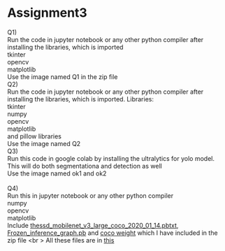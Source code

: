 # Assignment3

Q1)<br /> 
Run the code in jupyter notebook or any other python compiler after installing the libraries, which is imported <br /> 
tkinter<br /> 
opencv<br /> 
matplotlib<br /> 
Use the image named Q1 in the zip file
<br /> 
Q2) <br /> 
Run the code in jupyter notebook or any other python compiler after installing the libraries, which is imported. 
Libraries:<br /> 
tkinter<br /> 
numpy<br /> 
opencv<br /> 
matplotlib<br /> 
and pillow libraries<br /> 
Use the image named Q2
<br /> 
Q3)<br /> 
Run this code in google colab by installing the ultralytics for yolo model.<br /> 
This will do both segmentationa and detection as well<br /> 
Use the image named ok1 and ok2<br /> 
<br /> 
Q4)
<br /> 
Run this in jupyter notebook or any other python compiler<br />
numpy<br />
opencv<br />
matplotlib<br />
Include [thessd_mobilenet_v3_large_coco_2020_01_14.pbtxt](https://drive.google.com/file/d/1HtE2AtH05bJYXFqtKf93Sp9RoQ8qdOvb/view?usp=sharing), [Frozen_inference_graph.pb](https://drive.google.com/file/d/117_OkG6ZhCN1ou88cwK4S4Uld7KwfXNY/view?usp=drive_link) and [coco weight](https://drive.google.com/file/d/1yWgZLZdpUstGEWgp--O-nflTi0zwQGmf/view?usp=drive_link) which I have included in the zip file
<br \>
All these files are in [this](https://drive.google.com/drive/folders/1WhcGKE2XKg3zR3fSJlpvHHS30w4SFA8q?usp=drive_link)

